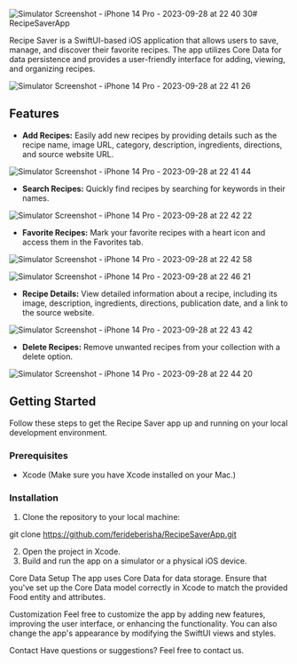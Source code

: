![Simulator Screenshot - iPhone 14 Pro - 2023-09-28 at 22 40 30](https://github.com/ferideberisha/RecipeSaverApp/assets/93921511/3ab461a5-e608-4f68-8c41-1ff44f6434fd)# RecipeSaverApp

Recipe Saver is a SwiftUI-based iOS application that allows users to save, manage, and discover their favorite recipes. The app utilizes Core Data for data persistence and provides a user-friendly interface for adding, viewing, and organizing recipes.

![Simulator Screenshot - iPhone 14 Pro - 2023-09-28 at 22 41 26](https://github.com/ferideberisha/RecipeSaverApp/assets/93921511/829a5743-bacb-4549-ab79-b91b07f65c80)

## Features

- **Add Recipes:** Easily add new recipes by providing details such as the recipe name, image URL, category, description, ingredients, directions, and source website URL.

![Simulator Screenshot - iPhone 14 Pro - 2023-09-28 at 22 41 44](https://github.com/ferideberisha/RecipeSaverApp/assets/93921511/f76940c8-c4dd-4b12-9766-239f83a41eee)

- **Search Recipes:** Quickly find recipes by searching for keywords in their names.

![Simulator Screenshot - iPhone 14 Pro - 2023-09-28 at 22 42 22](https://github.com/ferideberisha/RecipeSaverApp/assets/93921511/c2cdcce5-6fa9-4147-ad98-ec5608593796)

- **Favorite Recipes:** Mark your favorite recipes with a heart icon and access them in the Favorites tab.

![Simulator Screenshot - iPhone 14 Pro - 2023-09-28 at 22 42 58](https://github.com/ferideberisha/RecipeSaverApp/assets/93921511/6cf53f35-c185-41b6-a54d-1ea652a6c90a)

![Simulator Screenshot - iPhone 14 Pro - 2023-09-28 at 22 46 21](https://github.com/ferideberisha/RecipeSaverApp/assets/93921511/63cd109d-55e3-4bec-a517-deee1542ddb1)

- **Recipe Details:** View detailed information about a recipe, including its image, description, ingredients, directions, publication date, and a link to the source website.

![Simulator Screenshot - iPhone 14 Pro - 2023-09-28 at 22 43 42](https://github.com/ferideberisha/RecipeSaverApp/assets/93921511/0707d7df-0e76-4857-b4a6-87938cc32420)

- **Delete Recipes:** Remove unwanted recipes from your collection with a delete option.

![Simulator Screenshot - iPhone 14 Pro - 2023-09-28 at 22 44 20](https://github.com/ferideberisha/RecipeSaverApp/assets/93921511/021591b6-8e5a-4d1e-83cf-0335a5a89480)

## Getting Started

Follow these steps to get the Recipe Saver app up and running on your local development environment.

### Prerequisites

- Xcode (Make sure you have Xcode installed on your Mac.)

### Installation

1. Clone the repository to your local machine:

git clone https://github.com/ferideberisha/RecipeSaverApp.git

2. Open the project in Xcode.
3. Build and run the app on a simulator or a physical iOS device.

Core Data Setup
The app uses Core Data for data storage. Ensure that you've set up the Core Data model correctly in Xcode to match the provided Food entity and attributes.

Customization
Feel free to customize the app by adding new features, improving the user interface, or enhancing the functionality. You can also change the app's appearance by modifying the SwiftUI views and styles.

Contact
Have questions or suggestions? Feel free to contact us.


